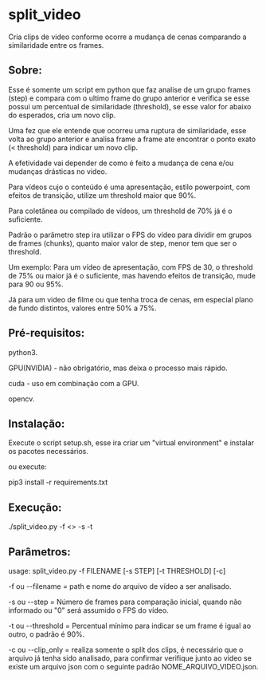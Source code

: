 # split_video
Cria clips de video conforme ocorre a mudança de cenas comparando a similaridade entre os frames.

## Sobre:
Esse é somente um script em python que faz analise de um grupo frames (step) e compara com o ultimo frame do grupo anterior e verifica se esse possui um percentual de similaridade (threshold), se esse valor for abaixo do esperados, cria um novo clip.

Uma fez que ele entende que ocorreu uma ruptura de similaridade, esse volta ao grupo anterior e analisa frame a frame ate encontrar o ponto exato (< threshold) para indicar um novo clip.

A efetividade vai depender de como é feito a mudança de cena e/ou mudanças drásticas no video.

Para vídeos cujo o conteúdo é uma apresentação, estilo powerpoint, com efeitos de transição, utilize um threshold maior que 90%.

Para coletânea ou compilado de vídeos, um threshold de 70% já é o suficiente.

Padrão o parâmetro step ira utilizar o FPS do vídeo para dividir em grupos de frames (chunks), quanto maior valor de step, menor tem que ser o threshold.

Um exemplo:
Para um vídeo de apresentação, com FPS de 30, o threshold de 75% ou maior já é o suficiente, mas havendo efeitos de transição, mude para 90 ou 95%.

Já para um video de filme ou que tenha troca de cenas, em especial plano de fundo distintos, valores entre 50% a 75%.


## Pré-requisitos:
python3.

GPU(NVIDIA) - não obrigatório, mas deixa o processo mais rápido.

cuda - uso em combinação com a GPU.

opencv.

## Instalação:

Execute o script setup.sh, esse ira criar um "virtual environment" e instalar os pacotes necessários.

ou execute:

pip3 install -r requirements.txt

## Execução:

./split_video.py -f <<PATH E NOME DO ARQUIVO DE VIDEO>> -s <NUMERO DE FRAMES PARA CHECAGEM> -t <THRESHOLD PARA CORTE DE CENA>

## Parâmetros:
usage: split_video.py -f FILENAME [-s STEP] [-t THRESHOLD] [-c]

-f ou --filename = path e nome do arquivo de vídeo a ser analisado.

-s ou --step = Número de frames para comparação inicial, quando não informado ou "0" será assumido o FPS do vídeo.

-t ou --threshold = Percentual mínimo para indicar se um frame é igual ao outro, o padrão é 90%.

-c ou --clip_only = realiza somente o split dos clips, é necessário que o arquivo já tenha sido analisado, para confirmar verifique junto ao video se existe um arquivo json com o seguinte padrão NOME_ARQUIVO_VIDEO.json.


